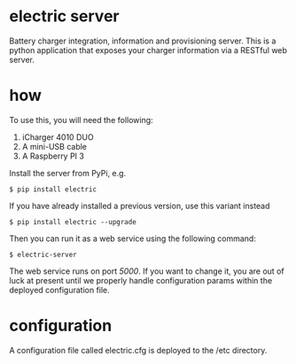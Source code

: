 # electric server
Battery charger integration, information and provisioning server.  This is a python application
that exposes your charger information via a RESTful web server.

# how
To use this, you will need the following:
1. iCharger 4010 DUO
1. A mini-USB cable 
1. A Raspberry PI 3 

Install the server from PyPi, e.g.

    $ pip install electric
    
If you have already installed a previous version, use this variant instead

    $ pip install electric --upgrade
    
Then you can run it as a web service using the following command:

    $ electric-server
    
The web service runs on port *5000*.  If you want to change it, you are out of luck
at present until we properly handle configuration params within the deployed configuration file.

# configuration
A configuration file called electric.cfg is deployed to the /etc directory.